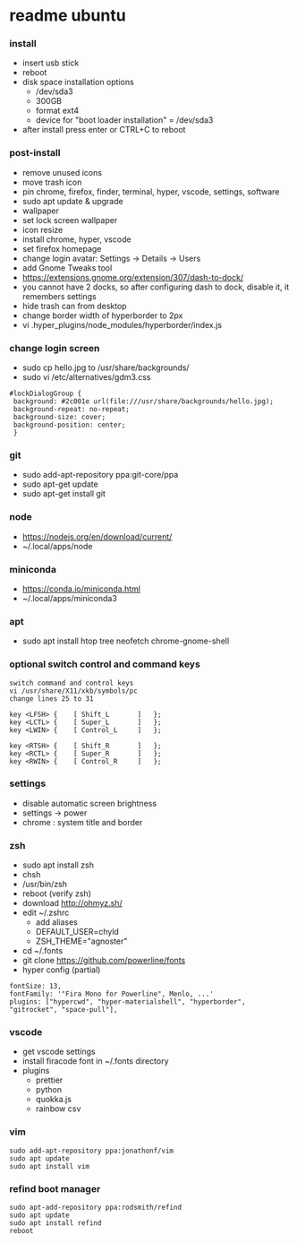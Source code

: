 # readme ubuntu

### install

* insert usb stick
* reboot
* disk space installation options
  * /dev/sda3
  * 300GB
  * format ext4
  * device for "boot loader installation" = /dev/sda3
* after install press enter or CTRL+C to reboot

### post-install

* remove unused icons
* move trash icon
* pin chrome, firefox, finder, terminal, hyper, vscode, settings, software
* sudo apt update & upgrade
* wallpaper
* set lock screen wallpaper
* icon resize
* install chrome, hyper, vscode
* set firefox homepage
* change login avatar: Settings -> Details -> Users
* add Gnome Tweaks tool
* https://extensions.gnome.org/extension/307/dash-to-dock/
* you cannot have 2 docks, so after configuring dash to dock, disable it, it remembers settings
* hide trash can from desktop
* change border width of hyperborder to 2px
* vi .hyper_plugins/node_modules/hyperborder/index.js

### change login screen

* sudo cp hello.jpg to /usr/share/backgrounds/
* sudo vi /etc/alternatives/gdm3.css

```
#lockDialogGroup {
 background: #2c001e url(file:///usr/share/backgrounds/hello.jpg);
 background-repeat: no-repeat;
 background-size: cover;
 background-position: center;
 }
```

### git

* sudo add-apt-repository ppa:git-core/ppa
* sudo apt-get update
* sudo apt-get install git

### node

* https://nodejs.org/en/download/current/
* ~/.local/apps/node

### miniconda

* https://conda.io/miniconda.html
* ~/.local/apps/miniconda3

### apt

* sudo apt install htop tree neofetch chrome-gnome-shell

### optional switch control and command keys

```
switch command and control keys
vi /usr/share/X11/xkb/symbols/pc
change lines 25 to 31

key <LFSH> {	[ Shift_L		]	};
key <LCTL> {	[ Super_L		]	};
key <LWIN> {	[ Control_L		]	};

key <RTSH> {	[ Shift_R		]	};
key <RCTL> {	[ Super_R		]	};
key <RWIN> {	[ Control_R		]	};
```

### settings

* disable automatic screen brightness
* settings -> power
* chrome : system title and border

### zsh

* sudo apt install zsh
* chsh
* /usr/bin/zsh
* reboot (verify zsh)
* download http://ohmyz.sh/
* edit ~/.zshrc
  * add aliases
  * DEFAULT_USER=chyld
  * ZSH_THEME="agnoster"
* cd ~/.fonts
* git clone https://github.com/powerline/fonts
* hyper config (partial)

```
fontSize: 13,
fontFamily: '"Fira Mono for Powerline", Menlo, ...'
plugins: ["hypercwd", "hyper-materialshell", "hyperborder", "gitrocket", "space-pull"],
```

### vscode

* get vscode settings
* install firacode font in ~/.fonts directory
* plugins
  * prettier
  * python
  * quokka.js
  * rainbow csv

### vim

```
sudo add-apt-repository ppa:jonathonf/vim
sudo apt update
sudo apt install vim
```

### refind boot manager

```
sudo apt-add-repository ppa:rodsmith/refind
sudo apt update
sudo apt install refind
reboot
```

